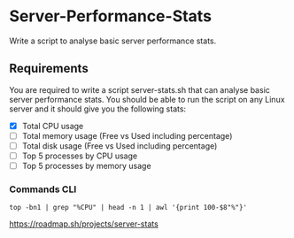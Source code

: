 # Server-Performance-Stats
Write a script to analyse basic server performance stats.

## Requirements
You are required to write a script server-stats.sh that can analyse basic server performance stats. You should be able to run the script on any Linux server and it should give you the following stats:

- [X] Total CPU usage
- [ ] Total memory usage (Free vs Used including percentage)
- [ ] Total disk usage (Free vs Used including percentage)
- [ ] Top 5 processes by CPU usage
- [ ] Top 5 processes by memory usage

### Commands CLI
``` top -bn1 | grep "%CPU" | head -n 1 | awl '{print 100-$8"%"}' ```


https://roadmap.sh/projects/server-stats
